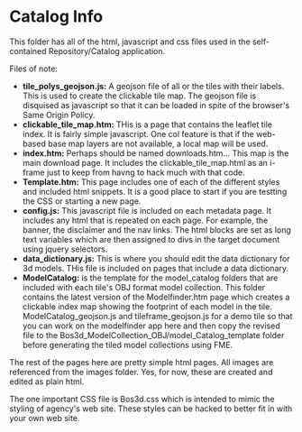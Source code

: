 # Catalog Info
This folder has all of the html, javascript and css files used in the self-contained Repository/Catalog application.  

Files of note:
* **tile_polys_geojson.js:** A geojson file of all or the tiles with their labels.  This is used to create the clickable tile map.  The geojson file is disquised as javascript so that it can be loaded in spite of the browser's  Same Origin Policy. 
* **clickable_tile_map.htm:** THis is a page that contains the leaflet tile index. It is fairly simple javascript.  One col feature is that if the web-based base map layers are not available, a local map will be used. 
* **index.htm:** Perhaps should be named downloads.htm...  This map is the main download page.  It includes the clickable_tile_map.html as an i-frame just to keep from havng to hack much with that code. 
* **Template.htm:** This page includes one of each of the different styles and included html snippets.  It is a good place to start if you are testting the CSS or starting a new page. 
* **config.js:** This javascript file is included on each metadata page.  It includes any html that is repeated on each page. For example, the banner, the disclaimer and the nav links.  The html blocks are set as long text variables which are then assigned to divs in the target document using jquery selectors.
* **data_dictionary.js:** This is where you should edit the data dictionary for 3d models.  THis file is included on pages that include a data dictionary.  
* **ModelCatalog:** is the template for the model_catalog folders that are included with each tile's OBJ format model collection.  This folder contains the latest version of the Modelfinder.htm page which creates a clickable index map showing the footprint of each model in the tile.  ModelCatalog_geojson.js and tileframe_geojson.js for a demo tile so that you can work on the modelfinder app here and then copy the revised file to the Bos3d_ModelCollection_OBJ/model_Catalog_template folder before generating the tiled model collections using FME.

The rest of the pages here are pretty simple html pages.  All images are referenced from the images folder.  Yes, for now, these are created and edited as plain html. 

The one important CSS file is Bos3d.css which is intended to mimic the styling of agency's web site.  These styles can be hacked to better fit in with your own web site.